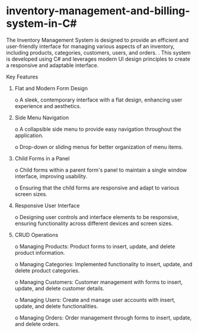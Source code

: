 # inventory-management-and-billing-system-in-C#
The Inventory Management System is designed to provide an efficient and user-friendly interface for managing various aspects of an inventory, including products, categories, customers, users, and orders. . This system is developed using C# and leverages modern UI design principles to create a responsive and adaptable interface.

Key Features
1.	Flat and Modern Form Design

    o	A sleek, contemporary interface with a flat design, enhancing user experience and aesthetics.
    
2.	Side Menu Navigation

    o	A collapsible side menu to provide easy navigation throughout the application.
    
    o	Drop-down or sliding menus for better organization of menu items.
    
3.	Child Forms in a Panel

    o	Child forms within a parent form's panel to maintain a single window interface, improving usability.
    
    o	Ensuring that the child forms are responsive and adapt to various screen sizes.
    
4.	Responsive User Interface

    o	Designing user controls and interface elements to be responsive, ensuring functionality across different devices and screen sizes.
    
5.	CRUD Operations

    o	Managing Products: Product forms to insert, update, and delete product information.
    
    o	Managing Categories: Implemented functionality to insert, update, and delete product categories.
    
    o	Managing Customers: Customer management with forms to insert, update, and delete customer details.
    
    o	Managing Users: Create and manage user accounts with insert, update, and delete functionalities.
    
    o	Managing Orders: Order management through forms to insert, update, and delete orders.
